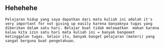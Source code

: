 ## Hehehehe

	Pelajaran hidup yang saya dapatkan dari mata kuliah ini adalah it's very important for not giving up easily karena banyaknya tugas yang diberikan dalam satu hari. Belajar buat tidak melewatkan  makan karena kalau kita izin satu hari mata kuliah ini = banyak bangeeet ketinggalan tugas. Selain itu, banyak banget pelajaran (materi) yang sangat berguna buat pengetahuan.